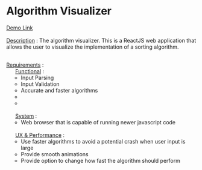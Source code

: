 # Algorithm Visualizer



<u>Demo [Link](https://algovisualizers.netlify.app)</u><br/><br/>
<u>Description</u> : The algorithm visualizer. This is a ReactJS web
application that allows the user to visualize the implementation of
a sorting algorithm.
<br>
<br>
<ul style="padding: 0"><u>Requirements</u> : 
<li style="list-style: none"><ul><u>Functional</u> : 
	<li style="list-style-type: circle; margin-left: 15px">Input Parsing</li>
	<li style="list-style-type: circle; margin-left: 15px">Input Validation</li>
	<li style="list-style-type: circle; margin-left: 15px">Accurate and faster algorithms</li>
	<li style="list-style-type: circle; margin-left: 15px"></li>
	<li style="list-style-type: circle; margin-left: 15px"></li>
</ul></li>
<br>
<li style="list-style: none"><ul><u>System</u> :
	<li style="list-style-type: circle; margin-left: 15px">Web browser that is capable of running newer javascript code</li>
</ul></li>
<br>
<li style="list-style: none"><ul><u>UX & Performance</u> :
	<li style="list-style-type: circle; margin-left: 15px">Use faster algorithms to avoid a potential crash when user input is large</li>
	<li style="list-style-type: circle; margin-left: 15px">Provide smooth animations</li>
	<li style="list-style-type: circle; margin-left: 15px">Provide option to change how fast the algorithm should perform</li>
	</ul></li>
</ul>
